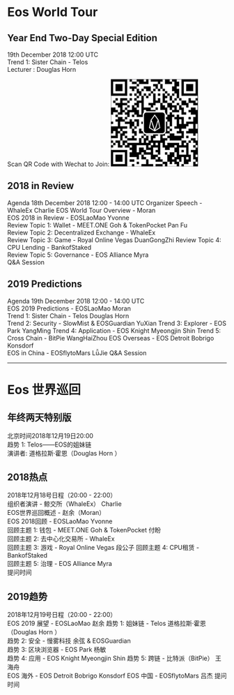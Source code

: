 # Eos World Tour
## Year End Two-Day Special Edition

19th December 2018 12:00 UTC   
Trend 1: Sister Chain - Telos  
Lecturer : Douglas Horn

Scan QR Code with Wechat to Join:
![](./images/events/JoinEosWorldTourYearEndTwo-DaySpecialEdition2018.jpg)

## 2018 in Review 

Agenda 18th December 2018 12:00 - 14:00 UTC
Organizer Speech - WhaleEx Charlie 
EOS World Tour Overview - Moran  
EOS 2018 in Review - EOSLaoMao  Yvonne   
Review Topic 1: Wallet - MEET.ONE Goh & TokenPocket Pan Fu   
Review Topic 2: Decentralized Exchange - WhaleEx  
Review Topic 3: Game - Royal Online Vegas DuanGongZhi 
Review Topic 4: CPU Lending - BankofStaked  
Review Topic 5: Governance - EOS Alliance Myra  
Q&A Session  

## 2019 Predictions 
Agenda 19th December 2018 12:00 - 14:00 UTC  
EOS 2019 Predictions - EOSLaoMao Moran  
Trend 1: Sister Chain - Telos Douglas Horn   
Trend 2: Security - SlowMist & EOSGuardian YuXian 
Trend 3: Explorer - EOS Park YangMing 
Trend 4: Application - EOS Knight Myeongjin Shin 
Trend 5: Cross Chain - BitPie WangHaiZhou 
EOS Overseas - EOS Detroit  Bobrigo Konsdorf  
EOS in China - EOSflytoMars LǚJie 
Q&A Session

---

# Eos 世界巡回
## 年终两天特别版

北京时间2018年12月19日20:00  
趋势 1: Telos——EOS的姐妹链  
演讲者: 道格拉斯·霍恩（Douglas Horn  ）

## 2018热点

2018年12月18号日程（20:00 - 22:00）  
组织者演讲 - 鲸交所（WhaleEx） Charlie  
EOS世界巡回概述 - 赵余（Moran）  
EOS 2018回顾 - EOSLaoMao Yvonne   
回顾主题 1: 钱包 - MEET.ONE Goh & TokenPocket 付盼  
回顾主题 2: 去中心化交易所 - WhaleEx  
回顾主题 3: 游戏 - Royal Online Vegas 段公子 
回顾主题 4: CPU租赁 - BankofStaked  
回顾主题 5: 治理 - EOS Alliance Myra  
提问时间  

## 2019趋势 
2018年12月19号日程（20:00 - 22:00）  
EOS 2019 展望 - EOSLaoMao 赵余 
趋势 1: 姐妹链 - Telos 道格拉斯·霍恩（Douglas Horn  ）  
趋势 2: 安全 - 慢雾科技 余弦 & EOSGuardian  
趋势 3: 区块浏览器 - EOS Park 杨敏  
趋势 4: 应用 - EOS Knight  Myeongjin Shin 
趋势 5: 跨链 - 比特派（BitPie） 王海舟  
EOS 海外 - EOS Detroit Bobrigo Konsdorf 
EOS 中国 - EOSflytoMars 吕杰 
提问时间